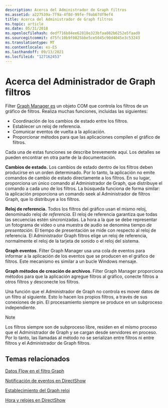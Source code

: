 ```yaml
---
description: Acerca del Administrador de Graph filtros
ms.assetid: a227539a-7f9a-4f8d-99fe-f9ab67df9ef4
title: Acerca del Administrador de Graph filtros
ms.topic: article
ms.date: 05/31/2018
ms.openlocfilehash: dedf716b84ee62818e323bfaa082b6252e5faad0
ms.sourcegitcommit: d75fc10b9f0825bbe5ce5045c90d4045e3c53243
ms.translationtype: MT
ms.contentlocale: es-ES
ms.lasthandoff: 09/13/2021
ms.locfileid: "127162453"
---
```

# <a name="about-the-filter-graph-manager"></a>Acerca del Administrador de Graph filtros

Filter [Graph Manager es](filter-graph-manager.md) un objeto COM que controla los filtros de un gráfico de filtros. Realiza muchas funciones, incluidas las siguientes:

-   Coordinación de los cambios de estado entre los filtros.
-   Establecer un reloj de referencia.
-   Comunicar eventos de vuelta a la aplicación.
-   Proporcionar métodos para que las aplicaciones compilen el gráfico de filtros.

Cada una de estas funciones se describe brevemente aquí. Los detalles se pueden encontrar en otra parte de la documentación.

**Cambios de estado.** Los cambios de estado dentro de los filtros deben producirse en un orden determinado. Por lo tanto, la aplicación no emite comandos de cambio de estado directamente a los filtros. En su lugar, proporciona un único comando al Administrador de Graph, que distribuye el comando a cada uno de los filtros. La búsqueda funciona de forma similar: la aplicación proporciona un comando seek al Administrador de filtros Graph, que lo distribuye a los filtros.

**Reloj de referencia.** Todos los filtros del gráfico usan el mismo reloj, denominado reloj *de referencia*. El reloj de referencia garantiza que todas las secuencias estén sincronizadas. La hora a la que se debe representar un fotograma de vídeo o una muestra de audio se denomina tiempo *de presentación.* El tiempo de presentación se mide con respecto al reloj de referencia. El Administrador Graph filtros elige un reloj de referencia, normalmente el reloj de la tarjeta de sonido o el reloj del sistema.

**Graph eventos**. Filter Graph Manager usa una cola de eventos para informar a la aplicación de los eventos que se producen en el gráfico de filtros. Este mecanismo es similar a un bucle Windows mensaje.

**Graph métodos de creación de archivos**. Filter Graph Manager proporciona métodos para que la aplicación agregue filtros al gráfico, conecte filtros a otros filtros y desconecte los filtros.

Una función que el Administrador de Graph no controla es mover datos de un filtro al siguiente. Esto lo hacen los propios filtros, a través de sus conexiones de pin. El procesamiento siempre se produce en un subproceso independiente.

> [!Note]  
> Los filtros siempre son de subproceso libre, residen en el mismo proceso que el Administrador de Graph y se cargan desde servidores en proceso. Por lo tanto, las llamadas al método no se serializan entre filtros ni entre filtros y el Administrador de Graph filtros.

 

## <a name="related-topics"></a>Temas relacionados

<dl> <dt>

[Datos Flow en el filtro Graph](data-flow-in-the-filter-graph.md)
</dt> <dt>

[Notificación de eventos en DirectShow](event-notification-in-directshow.md)
</dt> <dt>

[Establecimiento del Graph reloj](setting-the-graph-clock.md)
</dt> <dt>

[Hora y relojes en DirectShow](time-and-clocks-in-directshow.md)
</dt> </dl>

 

 



